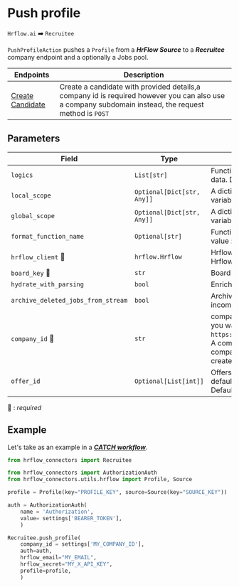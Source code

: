 # Push profile

`Hrflow.ai` :arrow_right: `Recruitee`

`PushProfileAction` pushes a `Profile` from a ***HrFlow Source*** to a ***Recruitee*** company endpoint and a optionally a Jobs pool.

| Endpoints | Description |
| --------- | ----------- |
| [Create Candidate](https://docs.recruitee.com/reference/candidates-post) | Create a candidate with provided details,a company id is required however you can also use a company subdomain instead, the request method is `POST`|

## Parameters

| Field | Type | Description |
| ----- | ---- | ----------- |
| `logics`  | `List[str]` | Function names to apply as filter before pushing the data. Default value : `[]`        |
| `local_scope`  | `Optional[Dict[str, Any]]` | A dictionary containing the current scope's local variables. Default value : `None`        |
| `global_scope`  | `Optional[Dict[str, Any]]` | A dictionary containing the current scope's global variables. Default value : `None`       |
| `format_function_name`  | `Optional[str]` | Function name to format job before pushing. Default value : `None`        |
| `hrflow_client` :red_circle: | `hrflow.Hrflow` | Hrflow client instance used to communicate with the Hrflow.ai API        |
| `board_key` :red_circle: | `str` | Board key where the jobs to be added will be stored        |
| `hydrate_with_parsing`  | `bool` | Enrich the job with parsing. Default value : `False`        |
| `archive_deleted_jobs_from_stream`  | `bool` | Archive Board jobs when they are no longer in the incoming job stream. Default value : `True`        |
| `company_id` :red_circle: | `str` | company_id of your company endpoint or the company you want to push profiles to in `https://api.recruitee.com/c/{company_id}/candidates`. A company subdomain can also be used, for example company_id=`testhr` for ***TESTHR*** an example company created to test     |
| `offer_id` | `Optional[List[int]]` | Offers to which the candidate will be assigned with default stage. You can also pass one ID as offer_id. Default value : `None`|

:red_circle: : *required* 

## Example
Let's take as an example in a [***CATCH workflow***](https://developers.hrflow.ai/docs/workflows#catch-setup).

```python
from hrflow_connectors import Recruitee

from hrflow_connectors import AuthorizationAuth
from hrflow_connectors.utils.hrflow import Profile, Source

profile = Profile(key="PROFILE_KEY", source=Source(key="SOURCE_KEY"))

auth = AuthorizationAuth(
    name = 'Authorization',
    value= settings['BEARER_TOKEN'],
    )

Recruitee.push_profile(
    company_id = settings['MY_COMPANY_ID'],
    auth=auth,
    hrflow_email="MY_EMAIL",
    hrflow_secret="MY_X_API_KEY",
    profile=profile,
    )
```